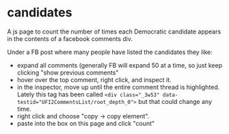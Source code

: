 # candidates
A js page to count the number of times each Democratic candidate appears in the contents of a facebook comments div.

Under a FB post where many people have listed the candidates they like:
- expand all comments (generally FB will expand 50 at a time, so just keep clicking "show previous comments"
- hover over the top comment, right click, and inspect it.
- in the inspector, move up until the entire comment thread is highlighted. Lately this tag has been called
```<div class="_3w53" data-testid="UFI2CommentsList/root_depth_0">```
but that could change any time.
- right click and choose "copy -> copy element".
- paste into the box on this page and click "count"
